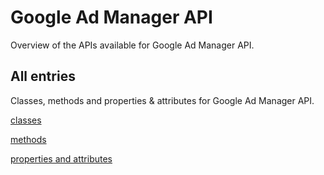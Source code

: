 [
This is a templated file. Adding content to this file may result in it being
reverted. Instead, if you want to place additional content, create an
"overview_content.md" file in `docs/` directory. The Sphinx tool will
pick up on the content and merge the content.
]: #

# Google Ad Manager API

Overview of the APIs available for Google Ad Manager API.

## All entries

Classes, methods and properties & attributes for
Google Ad Manager API.

[classes](https://cloud.google.com/python/docs/reference/admanager/latest/summary_class.html)

[methods](https://cloud.google.com/python/docs/reference/admanager/latest/summary_method.html)

[properties and
attributes](https://cloud.google.com/python/docs/reference/admanager/latest/summary_property.html)
